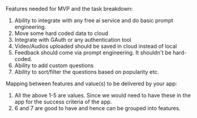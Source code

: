 Features needed for MVP and the task breakdown:

1. Ability to integrate with any free ai service and do basic prompt engineering.
2. Move some hard coded data to cloud
3. Integrate with GAuth or any authentication tool
4. Video/Audios uploaded should be saved in cloud instead of local
5. Feedback should come via prompt engineering. It shouldn't be hard-coded.
6. Ability to add custom questions
7. Ability to sort/filter the questions based on popularity etc.

Mapping between features and value(s) to be delivered by your app:

1. All the above 1-5 are values. Since we would need to have these in the app for the success criteria of the app.
2. 6 and 7 are good to have and hence can be grouped into features.
